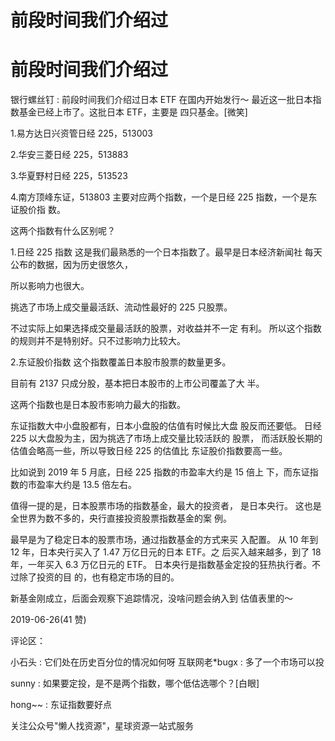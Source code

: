 # 前段时间我们介绍过

# 前段时间我们介绍过

银行螺丝钉 : 前段时间我们介绍过日本 ETF 在国内开始发行～ 最近这一批日本指数基金已经上市了。这批日本 ETF，主要是 四只基金。[微笑]

1.易方达日兴资管日经 225，513003

2.华安三菱日经 225，513883

3.华夏野村日经 225，513523

4.南方顶峰东证，513803 主要对应两个指数，一个是日经 225 指数，一个是东证股价指 数。

这两个指数有什么区别呢？

1.日经 225 指数 这是我们最熟悉的一个日本指数了。最早是日本经济新闻社 每天公布的数据，因为历史很悠久，

所以影响力也很大。

挑选了市场上成交量最活跃、流动性最好的 225 只股票。

不过实际上如果选择成交量最活跃的股票，对收益并不一定 有利。 所以这个指数的规则并不是特别好。只不过影响力比较大。

2.东证股价指数 这个指数覆盖日本股市股票的数量更多。

目前有 2137 只成分股，基本把日本股市的上市公司覆盖了大 半。

这两个指数也是日本股市影响力最大的指数。

东证指数大中小盘股都有，日本小盘股的估值有时候比大盘 股反而还要低。 日经 225 以大盘股为主，因为挑选了市场上成交量比较活跃的 股票， 而活跃股长期的估值会略高一些，所以导致日经 225 的估值比 东证股价指数要高一些。

比如说到 2019 年 5 月底，日经 225 指数的市盈率大约是 15 倍上 下，而东证指数的市盈率大约是 13.5 倍左右。

值得一提的是，日本股票市场的指数基金，最大的投资者， 是日本央行。 这也是全世界为数不多的，央行直接投资股票指数基金的案 例。

最早是为了稳定日本的股票市场，通过指数基金的方式来买 入配置。 从 10 年到 12 年，日本央行买入了 1.47 万亿日元的日本 ETF。之 后买入越来越多，到了 18 年，一年买入 6.3 万亿日元的 ETF。 日本央行是指数基金定投的狂热执行者。不过除了投资的目 的，也有稳定市场的目的。

新基金刚成立，后面会观察下追踪情况，没啥问题会纳入到 估值表里的～

2019-06-26(41 赞)

评论区：

小石头 : 它们处在历史百分位的情况如何呀 互联网老*bugx : 多了一个市场可以投

sunny : 如果要定投，是不是两个指数，哪个低估选哪个？[白眼]

hong~~ : 东证指数要好点

关注公众号"懒人找资源"，星球资源一站式服务